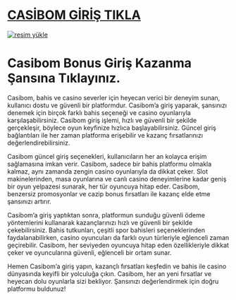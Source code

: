 # <a href="https://casibom1345.com/">CASİBOM GİRİŞ TIKLA</a>

<a href="https://casibom1345.com/"><img src="https://resmim.net/cdn/2024/10/07/mQocaj.png" alt="resim yükle" border="0" /></a>

# Casibom Bonus Giriş Kazanma Şansına Tıklayınız.
Casibom, bahis ve casino severler için heyecan verici bir deneyim sunan, kullanıcı dostu ve güvenli bir platformdur. Casibom’a giriş yaparak, şansınızı denemek için birçok farklı bahis seçeneği ve casino oyunlarıyla karşılaşabilirsiniz. Casibom giriş işlemi, hızlı ve güvenli bir şekilde gerçekleşir, böylece oyun keyfinize hızlıca başlayabilirsiniz. Güncel giriş bağlantıları ile her zaman platforma erişebilir ve kazanç fırsatlarınızı değerlendirebilirsiniz.

Casibom güncel giriş seçenekleri, kullanıcıların her an kolayca erişim sağlamasına imkan verir. Casibom, sadece bir bahis platformu olmakla kalmaz, aynı zamanda zengin casino oyunlarıyla da dikkat çeker. Slot makinelerinden, masa oyunlarına ve canlı casino deneyimlerine kadar geniş bir oyun yelpazesi sunarak, her tür oyuncuya hitap eder. Casibom, benzersiz promosyonlar ve cazip bonus fırsatları ile kazanç elde etme şansınızı artırır.

Casibom’a giriş yaptıktan sonra, platformun sunduğu güvenli ödeme yöntemlerini kullanarak kazançlarınızı hızlı ve güvenli bir şekilde çekebilirsiniz. Bahis tutkunları, çeşitli spor bahisleri seçeneklerinden faydalanabilirken, casino oyuncuları da farklı oyun türleriyle eğlenceli zaman geçirebilir. Casibom, her seviyeden oyuncuya hitap eden özellikleriyle dikkat çeker ve oyuncularına güvenli, eğlenceli bir ortam sunar.

Hemen Casibom’a giriş yapın, kazançlı fırsatları keşfedin ve bahis ile casino dünyasında keyifli bir yolculuğa çıkın. Casibom, her an yeni fırsatlar ve heyecan dolu oyunlarla sizi bekliyor. Şansınızı değerlendirmek için doğru platformu buldunuz!

